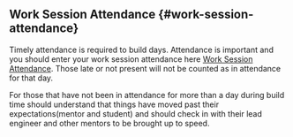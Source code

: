 ## Work Session Attendance {#work-session-attendance}

Timely attendance is required to build days. Attendance is important and you should enter your work session attendance here [Work Session Attendance](https://docs.google.com/spreadsheet/ccc?key=0ApHhc6Jj0u02dHpXNzZRTFBCSGxqZVhLMWd0enJZc1E&usp=drive_web#gid=2). Those late or not present will not be counted as in attendance for that day.

For those that have not been in attendance for more than a day during build time should understand that things have moved past their expectations(mentor and student) and should check in with their lead engineer and other mentors to be brought up to speed.